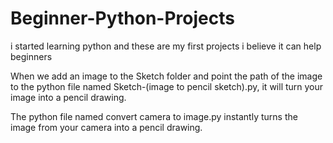 # Beginner-Python-Projects

i started learning python and these are my first projects i believe it can help beginners

When we add an image to the Sketch folder and point the path of the image to the python file named Sketch-(image to pencil sketch).py, it will turn your image into a pencil drawing.

The python file named convert camera to image.py instantly turns the image from your camera into a pencil drawing.
